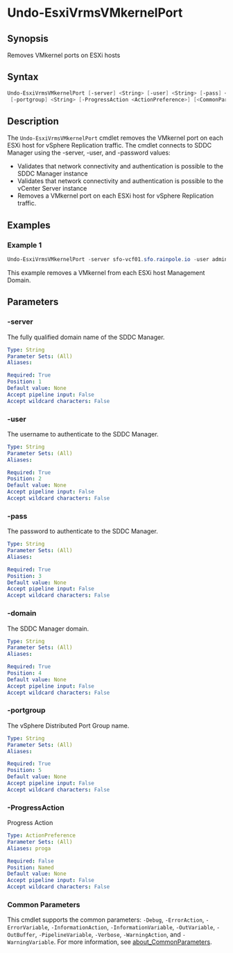 # Undo-EsxiVrmsVMkernelPort

## Synopsis

Removes VMkernel ports on ESXi hosts

## Syntax

```powershell
Undo-EsxiVrmsVMkernelPort [-server] <String> [-user] <String> [-pass] <String> [-domain] <String>
 [-portgroup] <String> [-ProgressAction <ActionPreference>] [<CommonParameters>]
```

## Description

The `Undo-EsxiVrmsVMkernelPort` cmdlet removes the VMkernel port on each ESXi host for vSphere Replication traffic.
The
cmdlet connects to SDDC Manager using the -server, -user, and -password values:

- Validates that network connectivity and authentication is possible to the SDDC Manager instance
- Validates that network connectivity and authentication is possible to the vCenter Server instance
- Removes a VMkernel port on each ESXi host for vSphere Replication traffic.

## Examples

### Example 1

```powershell
Undo-EsxiVrmsVMkernelPort -server sfo-vcf01.sfo.rainpole.io -user administrator@vsphere.local -pass VMw@re1! -domain sfo-m01 -portgroup sfo-m01-cl01-vds01-pg-vrms
```

This example removes a VMkernel from each ESXi host Management Domain.

## Parameters

### -server

The fully qualified domain name of the SDDC Manager.

```yaml
Type: String
Parameter Sets: (All)
Aliases:

Required: True
Position: 1
Default value: None
Accept pipeline input: False
Accept wildcard characters: False
```

### -user

The username to authenticate to the SDDC Manager.

```yaml
Type: String
Parameter Sets: (All)
Aliases:

Required: True
Position: 2
Default value: None
Accept pipeline input: False
Accept wildcard characters: False
```

### -pass

The password to authenticate to the SDDC Manager.

```yaml
Type: String
Parameter Sets: (All)
Aliases:

Required: True
Position: 3
Default value: None
Accept pipeline input: False
Accept wildcard characters: False
```

### -domain

The SDDC Manager domain.

```yaml
Type: String
Parameter Sets: (All)
Aliases:

Required: True
Position: 4
Default value: None
Accept pipeline input: False
Accept wildcard characters: False
```

### -portgroup

The vSphere Distributed Port Group name.

```yaml
Type: String
Parameter Sets: (All)
Aliases:

Required: True
Position: 5
Default value: None
Accept pipeline input: False
Accept wildcard characters: False
```

### -ProgressAction

Progress Action

```yaml
Type: ActionPreference
Parameter Sets: (All)
Aliases: proga

Required: False
Position: Named
Default value: None
Accept pipeline input: False
Accept wildcard characters: False
```

### Common Parameters

This cmdlet supports the common parameters: `-Debug`, `-ErrorAction`, `-ErrorVariable`, `-InformationAction`, `-InformationVariable`, `-OutVariable`, `-OutBuffer`, `-PipelineVariable`, `-Verbose`, `-WarningAction`, and `-WarningVariable`. For more information, see [about_CommonParameters](http://go.microsoft.com/fwlink/?LinkID=113216).
